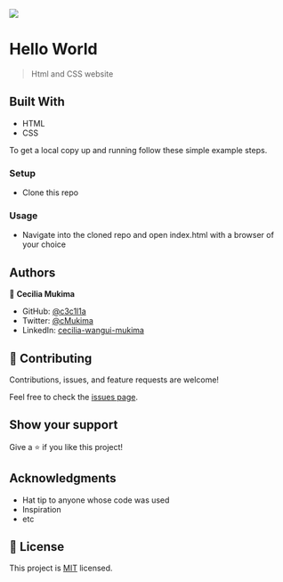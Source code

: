 ![](https://img.shields.io/badge/Microverse-blueviolet)

# Hello World

> Html and CSS website 

## Built With

- HTML
- CSS

To get a local copy up and running follow these simple example steps.

### Setup
- Clone this repo

### Usage
- Navigate into the cloned repo and open index.html with a browser of your choice

## Authors

👤 **Cecilia Mukima**

- GitHub: [@c3c1l1a](https://github.com/c3c1l1a/)
- Twitter: [@cMukima](https://twitter.com/CMukima)
- LinkedIn: [cecilia-wangui-mukima](https://linkedin.com/in/linkedinhandle)

## 🤝 Contributing

Contributions, issues, and feature requests are welcome!

Feel free to check the [issues page](../../issues/).

## Show your support

Give a ⭐️ if you like this project!

## Acknowledgments

- Hat tip to anyone whose code was used
- Inspiration
- etc

## 📝 License

This project is [MIT](./MIT.md) licensed.
